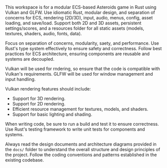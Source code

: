 <!-- Use this file to provide workspace-specific custom instructions to Copilot. For more details, visit https://code.visualstudio.com/docs/copilot/copilot-customization#_use-a-githubcopilotinstructionsmd-file -->

This workspace is for a modular ECS-based Asteroids game in Rust using Vulkan and GLFW. Use idiomatic Rust, modular design, and separation of concerns for ECS, rendering (2D/3D), input, audio, menus, config, asset loading, and save/load. Support both 2D and 3D assets, persistent settings/scores, and a resources folder for all static assets (models, textures, shaders, audio, fonts, data).

Focus on separation of concerns, modularity, saety, and performance. Use Rust's type system effectively to ensure safety and correctness. Follow best practices for ECS architecture, ensuring components are reusable and systems are decoupled.

Vulkan will be used for rndering, so ensure that the code is compatible with Vulkan's requirements. GLFW will be used for window management and input handling.

Vulkan rendering features should include:
- Support for 3D rendering.
- Support for 2D rendering.
- Efficient resource management for textures, models, and shaders.
- Support for basic lighting and shading.


When writing code, be sure to run a build and test it to ensure correctness. Use Rust's testing framework to write unit tests for components and systems.

Always read the design documents and architecture diagrams provided in the `docs/` folder to understand the overall structure and design principles of the project. Follow the coding conventions and patterns established in the existing codebase.